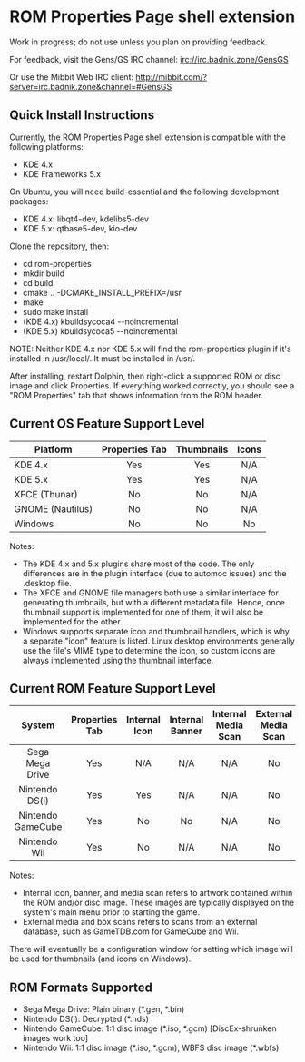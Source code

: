 # ROM Properties Page shell extension

Work in progress; do not use unless you plan on providing feedback.

For feedback, visit the Gens/GS IRC channel: [irc://irc.badnik.zone/GensGS](irc://irc.badnik.zone/GensGS)

Or use the Mibbit Web IRC client: http://mibbit.com/?server=irc.badnik.zone&channel=#GensGS

## Quick Install Instructions

Currently, the ROM Properties Page shell extension is compatible with the
following platforms:
* KDE 4.x
* KDE Frameworks 5.x

On Ubuntu, you will need build-essential and the following development packages:
* KDE 4.x: libqt4-dev, kdelibs5-dev
* KDE 5.x: qtbase5-dev, kio-dev

Clone the repository, then:
* cd rom-properties
* mkdir build
* cd build
* cmake .. -DCMAKE_INSTALL_PREFIX=/usr
* make
* sudo make install
* (KDE 4.x) kbuildsycoca4 --noincremental
* (KDE 5.x) kbuildsycoca5 --noincremental

NOTE: Neither KDE 4.x nor KDE 5.x will find the rom-properties plugin if it's
installed in /usr/local/. It must be installed in /usr/.

After installing, restart Dolphin, then right-click a supported ROM or disc image
and click Properties. If everything worked correctly, you should see a
"ROM Properties" tab that shows information from the ROM header.

## Current OS Feature Support Level

|     Platform     | Properties Tab | Thumbnails | Icons |
|------------------|:--------------:|:----------:|:-----:|
| KDE 4.x          |       Yes      |     Yes    |  N/A  |
| KDE 5.x          |       Yes      |     Yes    |  N/A  |
| XFCE (Thunar)    |       No       |     No     |  N/A  |
| GNOME (Nautilus) |       No       |     No     |  N/A  |
| Windows          |       No       |     No     |   No  |

Notes:
* The KDE 4.x and 5.x plugins share most of the code. The only differences
  are in the plugin interface (due to automoc issues) and the .desktop file.
* The XFCE and GNOME file managers both use a similar interface for generating
  thumbnails, but with a different metadata file. Hence, once thumbnail support
  is implemented for one of them, it will also be implemented for the other.
* Windows supports separate icon and thumbnail handlers, which is why a
  separate "icon" feature is listed. Linux desktop environments generally
  use the file's MIME type to determine the icon, so custom icons are always
  implemented using the thumbnail interface.

## Current ROM Feature Support Level

|       System      | Properties Tab | Internal Icon | Internal Banner | Internal Media Scan | External Media Scan | External Box Scan |
|:-----------------:|:--------------:|:-------------:|:---------------:|:-------------------:|:-------------------:|:-----------------:|
| Sega Mega Drive   |       Yes      |      N/A      |       N/A       |         N/A         |          No         |         No        |
| Nintendo DS(i)    |       Yes      |      Yes      |       N/A       |         N/A         |          No         |         No        |
| Nintendo GameCube |       Yes      |       No      |        No       |         N/A         |          No         |         No        |
| Nintendo Wii      |       Yes      |       No      |       N/A       |         N/A         |          No         |         No        |

Notes:
* Internal icon, banner, and media scan refers to artwork contained within
  the ROM and/or disc image. These images are typically displayed on the
  system's main menu prior to starting the game.
* External media and box scans refers to scans from an external database,
  such as GameTDB.com for GameCube and Wii.

There will eventually be a configuration window for setting which image
will be used for thumbnails (and icons on Windows).

## ROM Formats Supported

* Sega Mega Drive: Plain binary (\*.gen, \*.bin)
* Nintendo DS(i): Decrypted (\*.nds)
* Nintendo GameCube: 1:1 disc image (\*.iso, \*.gcm) [DiscEx-shrunken images work too]
* Nintendo Wii: 1:1 disc image (\*.iso, \*.gcm), WBFS disc image (\*.wbfs)

